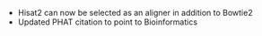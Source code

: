 * Hisat2 can now be selected as an aligner in addition to Bowtie2  
* Updated PHAT citation to point to Bioinformatics